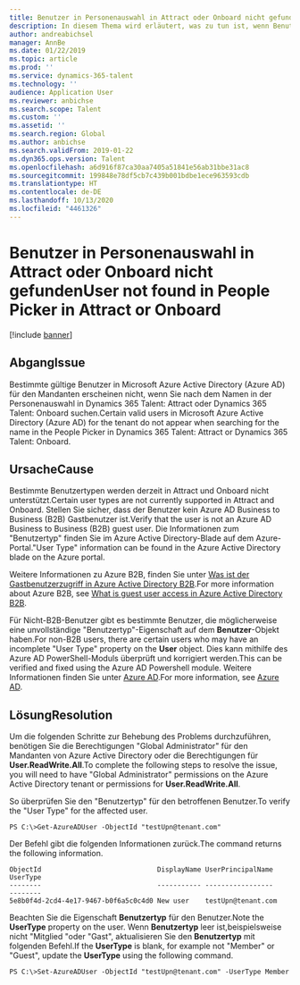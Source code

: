 ```yaml
---
title: Benutzer in Personenauswahl in Attract oder Onboard nicht gefunden
description: In diesem Thema wird erläutert, was zu tun ist, wenn Benutzer im Unternehmensmandanten nicht in der Personenauswahl in Dynamics 365 Talent - Attract oder Onboard erscheinen.
author: andreabichsel
manager: AnnBe
ms.date: 01/22/2019
ms.topic: article
ms.prod: ''
ms.service: dynamics-365-talent
ms.technology: ''
audience: Application User
ms.reviewer: anbichse
ms.search.scope: Talent
ms.custom: ''
ms.assetid: ''
ms.search.region: Global
ms.author: anbichse
ms.search.validFrom: 2019-01-22
ms.dyn365.ops.version: Talent
ms.openlocfilehash: a6d916f87ca30aa7405a51841e56ab31bbe31ac8
ms.sourcegitcommit: 199848e78df5cb7c439b001bdbe1ece963593cdb
ms.translationtype: HT
ms.contentlocale: de-DE
ms.lasthandoff: 10/13/2020
ms.locfileid: "4461326"
---
```

# <a name="user-not-found-in-people-picker-in-attract-or-onboard"></a><span data-ttu-id="4c9e7-103">Benutzer in Personenauswahl in Attract oder Onboard nicht gefunden</span><span class="sxs-lookup"><span data-stu-id="4c9e7-103">User not found in People Picker in Attract or Onboard</span></span>

[!include [banner](includes/banner.md)]

## <a name="issue"></a><span data-ttu-id="4c9e7-104">Abgang</span><span class="sxs-lookup"><span data-stu-id="4c9e7-104">Issue</span></span>

<span data-ttu-id="4c9e7-105">Bestimmte gültige Benutzer in Microsoft Azure Active Directory (Azure AD) für den Mandanten erscheinen nicht, wenn Sie nach dem Namen in der Personenauswahl in Dynamics 365 Talent: Attract oder Dynamics 365 Talent: Onboard suchen.</span><span class="sxs-lookup"><span data-stu-id="4c9e7-105">Certain valid users in Microsoft Azure Active Directory (Azure AD) for the tenant do not appear when searching for the name in the People Picker in Dynamics 365 Talent: Attract or Dynamics 365 Talent: Onboard.</span></span>

## <a name="cause"></a><span data-ttu-id="4c9e7-106">Ursache</span><span class="sxs-lookup"><span data-stu-id="4c9e7-106">Cause</span></span>

<span data-ttu-id="4c9e7-107">Bestimmte Benutzertypen werden derzeit in Attract und Onboard nicht unterstützt.</span><span class="sxs-lookup"><span data-stu-id="4c9e7-107">Certain user types are not currently supported in Attract and Onboard.</span></span> <span data-ttu-id="4c9e7-108">Stellen Sie sicher, dass der Benutzer kein Azure AD Business to Business (B2B) Gastbenutzer ist.</span><span class="sxs-lookup"><span data-stu-id="4c9e7-108">Verify that the user is not an Azure AD Business to Business (B2B) guest user.</span></span> <span data-ttu-id="4c9e7-109">Die Informationen zum "Benutzertyp" finden Sie im Azure Active Directory-Blade auf dem Azure-Portal.</span><span class="sxs-lookup"><span data-stu-id="4c9e7-109">"User Type" information can be found in the Azure Active Directory blade on the Azure portal.</span></span>

<span data-ttu-id="4c9e7-110">Weitere Informationen zu Azure B2B, finden Sie unter [Was ist der Gastbenutzerzugriff in Azure Active Directory B2B](https://docs.microsoft.com/azure/active-directory/b2b/what-is-b2b).</span><span class="sxs-lookup"><span data-stu-id="4c9e7-110">For more information about Azure B2B, see [What is guest user access in Azure Active Directory B2B](https://docs.microsoft.com/azure/active-directory/b2b/what-is-b2b).</span></span>

<span data-ttu-id="4c9e7-111">Für Nicht-B2B-Benutzer gibt es bestimmte Benutzer, die möglicherweise eine unvollständige "Benutzertyp"-Eigenschaft auf dem **Benutzer**-Objekt haben.</span><span class="sxs-lookup"><span data-stu-id="4c9e7-111">For non-B2B users, there are certain users who may have an incomplete "User Type" property on the **User** object.</span></span> <span data-ttu-id="4c9e7-112">Dies kann mithilfe des Azure AD PowerShell-Moduls überprüft und korrigiert werden.</span><span class="sxs-lookup"><span data-stu-id="4c9e7-112">This can be verified and fixed using the Azure AD Powershell module.</span></span> <span data-ttu-id="4c9e7-113">Weitere Informationen finden Sie unter [Azure AD](https://docs.microsoft.com/powershell/module/azuread/?view=azureadps-2.0).</span><span class="sxs-lookup"><span data-stu-id="4c9e7-113">For more information, see [Azure AD](https://docs.microsoft.com/powershell/module/azuread/?view=azureadps-2.0).</span></span>

## <a name="resolution"></a><span data-ttu-id="4c9e7-114">Lösung</span><span class="sxs-lookup"><span data-stu-id="4c9e7-114">Resolution</span></span>

<span data-ttu-id="4c9e7-115">Um die folgenden Schritte zur Behebung des Problems durchzuführen, benötigen Sie die Berechtigungen "Global Administrator" für den Mandanten von Azure Active Directory oder die Berechtigungen für **User.ReadWrite.All**.</span><span class="sxs-lookup"><span data-stu-id="4c9e7-115">To complete the following steps to resolve the issue, you will need to have "Global Administrator" permissions on the Azure Active Directory tenant or permissions for **User.ReadWrite.All**.</span></span>

<span data-ttu-id="4c9e7-116">So überprüfen Sie den "Benutzertyp" für den betroffenen Benutzer.</span><span class="sxs-lookup"><span data-stu-id="4c9e7-116">To verify the "User Type" for the affected user.</span></span>

```
PS C:\>Get-AzureADUser -ObjectId "testUpn@tenant.com"
```
<span data-ttu-id="4c9e7-117">Der Befehl gibt die folgenden Informationen zurück.</span><span class="sxs-lookup"><span data-stu-id="4c9e7-117">The command returns the following information.</span></span>
```
ObjectId                             DisplayName UserPrincipalName      UserType
--------                             ----------- -----------------      --------
5e8b0f4d-2cd4-4e17-9467-b0f6a5c0c4d0 New user    testUpn@tenant.com     
```
<span data-ttu-id="4c9e7-118">Beachten Sie die Eigenschaft **Benutzertyp** für den Benutzer.</span><span class="sxs-lookup"><span data-stu-id="4c9e7-118">Note the **UserType** property on the user.</span></span> <span data-ttu-id="4c9e7-119">Wenn **Benutzertyp** leer ist,beispielsweise nicht "Mitglied "oder "Gast", aktualisieren Sie den **Benutzertyp** mit folgenden Befehl.</span><span class="sxs-lookup"><span data-stu-id="4c9e7-119">If the **UserType** is blank, for example not "Member" or "Guest", update the **UserType** using the following command.</span></span>

```
PS C:\>Set-AzureADUser -ObjectId "testUpn@tenant.com" -UserType Member
```
